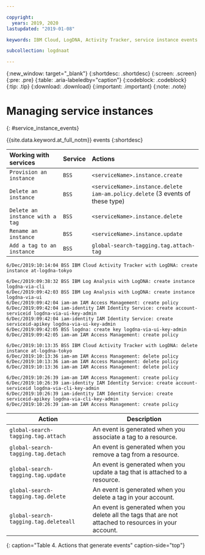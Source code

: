```yaml
---

copyright:
  years: 2019, 2020
lastupdated: "2019-01-08"

keywords: IBM Cloud, LogDNA, Activity Tracker, service instance events

subcollection: logdnaat

---
```


{:new_window: target="_blank"}
{:shortdesc: .shortdesc}
{:screen: .screen}
{:pre: .pre}
{:table: .aria-labeledby="caption"}
{:codeblock: .codeblock}
{:tip: .tip}
{:download: .download}
{:important: .important}
{:note: .note}

# Managing service instances
{: #service_instance_events}

{{site.data.keyword.at_full_notm}} events 
{:shortdesc}



| Working with services                   | Service     | Actions                                        |
|:----------------------------------------|:------------|:-----------------------------------------------|
| `Provision an instance`                 | `BSS`       | `<serviceName>.instance.create` |
| `Delete an instance`                    | `BSS`       | `<serviceName>.instance.delete` </br>`iam-am.policy.delete` (3 events of these type) |
| `Delete an instance with a tag`         | `BSS`       | `<serviceName>.instance.delete` | 
| `Rename an instance`                    | `BSS`       | `<serviceName>.instance.update` |
| `Add a tag to an instance`              | `BSS`       | `global-search-tagging.tag.attach-tag` | 





```
6/Dec/2019:10:14:04 BSS IBM Cloud Activity Tracker with LogDNA: create instance at-logdna-tokyo 
```


```
6/Dec/2019:09:38:32 BSS IBM Log Analysis with LogDNA: create instance logdna-via-cli
6/Dec/2019:09:42:03 BSS IBM Log Analysis with LogDNA: create instance logdna-via-ui
6/Dec/2019:09:42:04 iam-am IAM Access Management: create policy 
6/Dec/2019:09:42:04 iam-identity IAM Identity Service: create account-serviceid logdna-via-ui-key-admin
6/Dec/2019:09:42:04 iam-identity IAM Identity Service: create serviceid-apikey logdna-via-ui-key-admin
6/Dec/2019:09:42:05 BSS logdna: create key logdna-via-ui-key-admin
6/Dec/2019:09:42:05 iam-am IAM Access Management: create policy 
```


```
6/Dec/2019:10:13:35 BSS IBM Cloud Activity Tracker with LogDNA: delete instance at-logdna-tokyo
6/Dec/2019:10:13:36 iam-am IAM Access Management: delete policy 
6/Dec/2019:10:13:36 iam-am IAM Access Management: delete policy 
6/Dec/2019:10:13:36 iam-am IAM Access Management: delete policy 
```

```
6/Dec/2019:10:26:39 iam-am IAM Access Management: create policy 
6/Dec/2019:10:26:39 iam-identity IAM Identity Service: create account-serviceid logdna-via-cli-key-admin
6/Dec/2019:10:26:39 iam-identity IAM Identity Service: create serviceid-apikey logdna-via-cli-key-admin
6/Dec/2019:10:26:39 iam-am IAM Access Management: create policy 
```





| Action                                          | Description |
|-------------------------------------------------|-------------|
| `global-search-tagging.tag.attach`              | An event is generated when you associate a tag to a resource. |
| `global-search-tagging.tag.detach`              | An event is generated when you remove a tag from a resource.  |
| `global-search-tagging.tag.update`              | An event is generated when you update a tag that is attached to a resource.  |
| `global-search-tagging.tag.delete`              | An event is generated when you delete a tag in your account.  |
| `global-search-tagging.tag.deleteall`           | An event is generated when you delete all the tags that are not attached to resources in your account.  |
{: caption="Table 4. Actions that generate events" caption-side="top"} 



